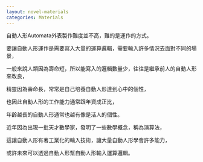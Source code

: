 ```yaml
---
layout: novel-materials
categories: Materials
---
```


自動人形Automata外表製作難度並不高，難的是運作的方式。

要讓自動人形運作是需要寫入大量的運算邏輯，需要輸入許多情況去面對不同的場景，

一般來說人類因為壽命短，所以能寫入的邏輯數量少，往往是繼承前人的自動人形來改良，

精靈因為壽命長，常常是自己培養自動人形達到心中的個性，

也因此自動人形的工作能力通常跟年資成正比，

年齡越長的自動人形通常也越有像是活人的個性。


近年因為出現一批天才數學家，發明了一些數學概念，稱為演算法，

這讓自動人形有著工業化的輸入技術，讓大量自動人形學會許多能力，

或許未來可以透過自動人形幫自動人形輸入運算邏輯。
